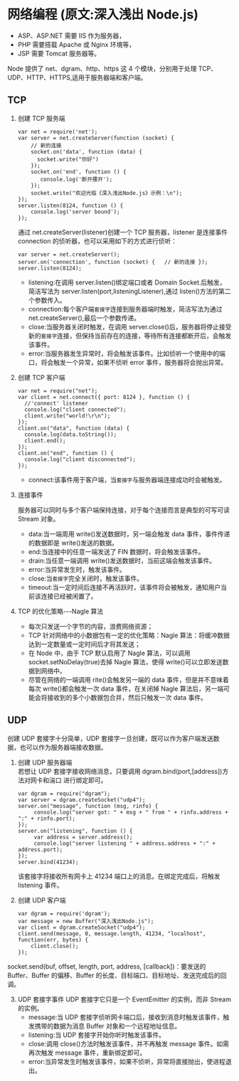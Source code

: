 # 网络编程 (原文:深入浅出 Node.js)

- ASP、ASP.NET 需要 IIS 作为服务器，
- PHP 需要搭载 Apache 或 Nginx 环境等，
- JSP 需要 Tomcat 服务器等。

Node 提供了 net、dgram、http、https 这 4 个模块，分别用于处理 TCP、UDP、HTTP、HTTPS,适用于服务器端和客户端。

## TCP

1. 创建 TCP 服务端

   ```
   var net = require('net');
   var server = net.createServer(function (socket) {
       // 新的连接
       socket.on('data', function (data) {
         socket.write("你好")
       });
       socket.on('end', function () {
          console.log('断开接܏开');
       });
       socket.write("欢迎光临《深入浅出Node.js》示例：\n");
   });
   server.listen(8124, function () {
       console.log('server bound');
   });
   ```

   通过 net.createServer(listener)创建一个 TCP 服务器，listener 是连接事件 connection 的侦听器，也可以采用如下的方式进行侦听：

   ```
   var server = net.createServer();
   server.on('connection', function (socket) {   // 新的连接 });
   server.listen(8124);
   ```

   - listening:在调用 server.listen()绑定端口或者 Domain Socket.后触发，简洁写法为 server.listen(port,listeningListener),通过 listen()方法的第二个参数传入。
   - connection:每个客户端`套接字`连接到服务器端时触发，简洁写法为通过 net.createServer(),最后一个参数传递。
   - close:当服务器关闭时触发，在调用 server.close()后，服务器将停止接受新的`套接字`连接，但保持当前存在的连接，等待所有连接都断开后，会触发该事件。
   - error:当服务器发生异常时，将会触发该事件。比如侦听一个使用中的端口，将会触发一个异常，如果不侦听 error 事件，服务器将会抛出异常。

2. 创建 TCP 客户端

   ```
   var net = require("net");
   var client = net.connect({ port: 8124 }, function () {
     //'connect' listener
     console.log("client connected");
     client.write("world!\r\n");
   });
   client.on("data", function (data) {
     console.log(data.toString());
     client.end();
   });
   client.on("end", function () {
     console.log("client disconnected");
   });
   ```

   - connect:该事件用于客户端，当`套接字`与服务器端连接成功时会被触发。

3. 连接事件

   服务器可以同时与多个客户端保持连接，对于每个连接而言是典型的可写可读 Stream 对象。

   - data:当一端周用 write()发送数据时，另一端会触发 data 事件，事件传递的数据即是 write()发送的数据。
   - end:当连接中的任意一端发送了 FIN 数据时，将会触发该事件。
   - drain:当任意一端调用 write()发送数据时，当前这端会触发该事件。
   - error:当异常发生时，触发该事件。
   - close:当`套接字`完全关闭时，触发该事件。
   - timeout:当一定时间后连接不再活跃时，该事件将会被触发，通知用户当前该连接已经被闲置了。

4. TCP 的优化策略---Nagle 算法

   - 每次只发送一个字节的内容，浪费网络资源；
   - TCP 针对网络中的小数据包有一定的优化策略：Nagle 算法：将缓冲数据达到一定数量或一定时间后才将其发送；
   - 在 Node 中，由于 TCP 默认启用了 Nagle 算法，可以调用 socket.setNoDelay(true)去掉 Nagle 算法，使得 write()可以立即发送数据到网络中。
   - 尽管在网络的一端调用 rite()会触发另一端的 data 事件，但是并不意味着每次 write()都会触发一次 data 事件，在关闭掉 Nagle 算法后，另一端可能会将接收到的多个小数据包合并，然后只触发一次 data 事件。

## UDP

创建 UDP 套接字十分简单，UDP 套接字一旦创建，既可以作为客户端发送数据，也可以作为服务器端接收数据。

1. 创建 UDP 服务器端  
   若想让 UDP 套接字接收网络消息，只要调用 dgram.bind(port,[address])方法对网卡和湍口
   进行绑定即可。

   ```
   var dgram = require("dgram");
   var server = dgram.createSocket("udp4");
   server.on("message", function (msg, rinfo) {
        console.log("server got: " + msg + " from " + rinfo.address + ":" + rinfo.port);
   });
   server.on("listening", function () {
        var address = server.address();
        console.log("server listening " + address.address + ":" + address.port);
   });
   server.bind(41234);

   ```

   该套接字将接收所有网卡上 41234 端口上的消息。在绑定完成后，将触发 listening 事件。

2. 创建 UDP 客户端

   ```
   var dgram = require('dgram');
   var message = new Buffer("深入浅出Node.js");
   var client = dgram.createSocket("udp4");
   client.send(message, 0, message.length, 41234, "localhost", function(err, bytes) {
       client.close();
   });
   ```

socket.send(buf, offset, length, port, address, [callback])：要发送的 Buffer、Buffer 的偏移、Buffer 的长度、目标端口、目标地址、发送完成后的回调。

3. UDP 套接字事件
   UDP 套接字它只是一个 EventEmitter 的实例，而非 Stream 的实例。
   - message:当 UDP 套接字侦听网卡端口后，接收到消息时触发该事件，触发携带的数据为消息 Buffer 对象和一个远程地址信息。
   - listening:当 UDP 套接字开始你听时触发该事件。
   - close:调用 close()方法时触发该事件，并不再触发 message 事件。如需再次触发 message 事件，重新绑定即可。
   - error:当异常发生时触发该事件，如果不侦听，异常将直接抛出，使进程退出。
